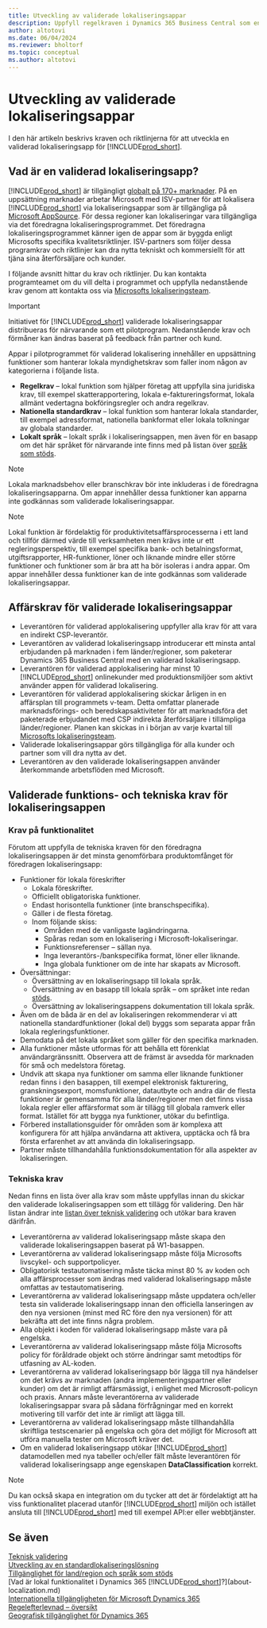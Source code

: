 ```yaml
---
title: Utveckling av validerade lokaliseringsappar
description: Uppfyll regelkraven i Dynamics 365 Business Central som en validerad lokaliseringsapp.
author: altotovi
ms.date: 06/04/2024
ms.reviewer: bholtorf
ms.topic: conceptual
ms.author: altotovi
---
```


# Utveckling av validerade lokaliseringsappar

I den här artikeln beskrivs kraven och riktlinjerna för att utveckla en validerad lokaliseringsapp för [!INCLUDE[prod_short](includes/prod_short.md)].

## Vad är en validerad lokaliseringsapp?

[!INCLUDE[prod_short](includes/prod_short.md)] är tillgängligt [globalt på 170+ marknader](/dynamics365/business-central/dev-itpro/compliance/apptest-countries-and-translations?toc=/dynamics365/business-central/toc.json). På en uppsättning marknader arbetar Microsoft med ISV-partner för att lokalisera [!INCLUDE[prod_short](includes/prod_short.md)] via lokaliseringsappar som är tillgängliga på [Microsoft AppSource](https://go.microsoft.com/fwlink/?linkid=2081646). För dessa regioner kan lokaliseringar vara tillgängliga via det föredragna lokaliseringsprogrammet. Det föredragna lokaliseringsprogrammet känner igen de appar som är byggda enligt Microsofts specifika kvalitetsriktlinjer. ISV-partners som följer dessa programkrav och riktlinjer kan dra nytta tekniskt och kommersiellt för att tjäna sina återförsäljare och kunder.  

I följande avsnitt hittar du krav och riktlinjer. Du kan kontakta programteamet om du vill delta i programmet och uppfylla nedanstående krav genom att kontakta oss via [Microsofts lokaliseringsteam](mailto:d365bcloc@microsoft.com).   

> [!IMPORTANT]
> Initiativet för [!INCLUDE[prod_short](includes/prod_short.md)] validerade lokaliseringsappar distribueras för närvarande som ett pilotprogram. Nedanstående krav och förmåner kan ändras baserat på feedback från partner och kund.  

Appar i pilotprogrammet för validerad lokalisering innehåller en uppsättning funktioner som hanterar lokala myndighetskrav som faller inom någon av kategorierna i följande lista.  

- **Regelkrav** – lokal funktion som hjälper företag att uppfylla sina juridiska krav, till exempel skatterapportering, lokala e-faktureringsformat, lokala allmänt vedertagna bokföringsregler och andra regelkrav.
- **Nationella standardkrav** – lokal funktion som hanterar lokala standarder, till exempel adressformat, nationella bankformat eller lokala tolkningar av globala standarder.
- **Lokalt språk** – lokalt språk i lokaliseringsappen, men även för en basapp om det här språket för närvarande inte finns med på listan över [språk som stöds](/dynamics365/business-central/dev-itpro/compliance/apptest-countries-and-translations?toc=/dynamics365/business-central/toc.json).

> [!NOTE]
> Lokala marknadsbehov eller branschkrav bör inte inkluderas i de föredragna lokaliseringsapparna. Om appar innehåller dessa funktioner kan apparna inte godkännas som validerade lokaliseringsappar.

> [!NOTE]
> Lokal funktion är fördelaktig för produktivitetsaffärsprocesserna i ett land och tillför därmed värde till verksamheten men krävs inte ur ett regleringsperspektiv, till exempel specifika bank- och betalningsformat, utgiftsrapporter, HR-funktioner, löner och liknande mindre eller större funktioner och funktioner som är bra att ha bör isoleras i andra appar. Om appar innehåller dessa funktioner kan de inte godkännas som validerade lokaliseringsappar.   

## Affärskrav för validerade lokaliseringsappar  

- Leverantören för validerad applokalisering uppfyller alla krav för att vara en indirekt CSP-leverantör.  
- Leverantören av validerad lokaliseringsapp introducerar ett minsta antal erbjudanden på marknaden i fem länder/regioner, som paketerar Dynamics 365 Business Central med en validerad lokaliseringsapp. 
- Leverantören för validerad applokalisering har minst 10 [!INCLUDE[prod_short](includes/prod_short.md)] onlinekunder med produktionsmiljöer som aktivt använder appen för validerad lokalisering. 
- Leverantören för validerad applokalisering skickar årligen in en affärsplan till programmets v-team. Detta omfattar planerade marknadsförings- och beredskapsaktiviteter för att marknadsföra det paketerade erbjudandet med CSP indirekta återförsäljare i tillämpliga länder/regioner. Planen kan skickas in i början av varje kvartal till [Microsofts lokaliseringsteam](mailto:d365bcloc@microsoft.com).  
- Validerade lokaliseringsappar görs tillgängliga för alla kunder och partner som vill dra nytta av det.     
- Leverantören av den validerade lokaliseringsappen använder återkommande arbetsflöden med Microsoft.

## Validerade funktions- och tekniska krav för lokaliseringsappen  

### Krav på funktionalitet   

Förutom att uppfylla de tekniska kraven för den föredragna lokaliseringsappen är det minsta genomförbara produktomfånget för föredragen lokaliseringsapp:  

- Funktioner för lokala föreskrifter   
  - Lokala föreskrifter.   
  - Officiellt obligatoriska funktioner. 
  - Endast horisontella funktioner (inte branschspecifika).  
  - Gäller i de flesta företag.  
  - Inom följande skiss:   
    - Områden med de vanligaste lagändringarna. 
    - Spåras redan som en lokalisering i Microsoft-lokaliseringar. 
    - Funktionsreferenser – sällan nya.  
    - Inga leverantörs-/bankspecifika format, löner eller liknande. 
    - Inga globala funktioner om de inte har skapats av Microsoft. 
- Översättningar: 
  - Översättning av en lokaliseringsapp till lokala språk. 
  - Översättning av en basapp till lokala språk – om språket inte redan [stöds](/dynamics365/business-central/dev-itpro/compliance/apptest-countries-and-translations?toc=/dynamics365/business-central/toc.json).  
  - Översättning av lokaliseringsappens dokumentation till lokala språk. 
- Även om de båda är en del av lokaliseringen rekommenderar vi att nationella standardfunktioner (lokal del) byggs som separata appar från lokala regleringsfunktioner. 
- Demodata på det lokala språket som gäller för den specifika marknaden.   
- Alla funktioner måste utformas för att behålla ett förenklat användargränssnitt. Observera att de främst är avsedda för marknaden för små och medelstora företag.  
- Undvik att skapa nya funktioner om samma eller liknande funktioner redan finns i den basappen, till exempel elektronisk fakturering, granskningsexport, momsfunktioner, datautbyte och andra där de flesta funktioner är gemensamma för alla länder/regioner men det finns vissa lokala regler eller affärsformat som är tillägg till globala ramverk eller format. Istället för att bygga nya funktioner, utökar du befintliga.  
- Förbered installationsguider för områden som är komplexa att konfigurera för att hjälpa användarna att aktivera, upptäcka och få bra första erfarenhet av att använda din lokaliseringsapp.  
- Partner måste tillhandahålla funktionsdokumentation för alla aspekter av lokaliseringen.  

### Tekniska krav  

Nedan finns en lista över alla krav som måste uppfyllas innan du skickar den validerade lokaliseringsappen som ett tillägg för validering. Den här listan ändrar inte [listan över teknisk validering](/dynamics365/business-central/dev-itpro/developer/devenv-checklist-submission) och utökar bara kraven därifrån.  

- Leverantörerna av validerad lokaliseringsapp måste skapa den validerade lokaliseringsappen baserat på W1-basappen.  
- Leverantörerna av validerad lokaliseringsapp måste följa Microsofts livscykel- och supportpolicyer.   
- Obligatorisk testautomatisering måste täcka minst 80 % av koden och alla affärsprocesser som ändras med validerad lokaliseringsapp måste omfattas av testautomatisering.  
- Leverantörerna av validerad lokaliseringsapp måste uppdatera och/eller testa sin validerade lokaliseringsapp innan den officiella lanseringen av den nya versionen (minst med RC före den nya versionen) för att bekräfta att det inte finns några problem. 
- Alla objekt i koden för validerad lokaliseringsapp måste vara på engelska.   
- Leverantörerna av validerad lokaliseringsapp måste följa Microsofts policy för föråldrade objekt och större ändringar samt metodtips för utfasning av AL-koden.  
- Leverantörerna av validerad lokaliseringsapp bör lägga till nya händelser om det krävs av marknaden (andra implementeringspartner eller kunder) om det är rimligt affärsmässigt, i enlighet med Microsoft-policyn och praxis. Annars måste leverantörerna av validerade lokaliseringsappar svara på sådana förfrågningar med en korrekt motivering till varför det inte är rimligt att lägga till. 
- Leverantörerna av validerad lokaliseringsapp måste tillhandahålla skriftliga testscenarier på engelska och göra det möjligt för Microsoft att utföra manuella tester om Microsoft kräver det.  
- Om en validerad lokaliseringsapp utökar [!INCLUDE[prod_short](includes/prod_short.md)] datamodellen med nya tabeller och/eller fält måste leverantören för validerad lokaliseringsapp ange egenskapen **DataClassification** korrekt.

> [!NOTE]  
> Du kan också skapa en integration om du tycker att det är fördelaktigt att ha viss funktionalitet placerad utanför [!INCLUDE[prod_short](includes/prod_short.md)] miljön och istället ansluta till [!INCLUDE[prod_short](includes/prod_short.md)] med till exempel API:er eller webbtjänster.

## Se även

[Teknisk validering](/dynamics365/business-central/dev-itpro/developer/devenv-checklist-submission)  
[Utveckling av en standardlokaliseringslösning](/dynamics365/business-central/dev-itpro/developer/readiness/readiness-develop-localization)  
[Tillgänglighet för land/region och språk som stöds](/dynamics365/business-central/dev-itpro/compliance/apptest-countries-and-translations)  
[Vad är lokal funktionalitet i Dynamics 365 [!INCLUDE[prod_short](includes/prod_short.md)]?](about-localization.md)  
[Internationella tillgängligheten för Microsoft Dynamics 365](/dynamics365/get-started/availability)  
[Regelefterlevnad – översikt](compliance/compliance-overview.md)  
[Geografisk tillgänglighet för Dynamics 365](https://dynamics.microsoft.com/en-us/availability-reports/georeport/)  
